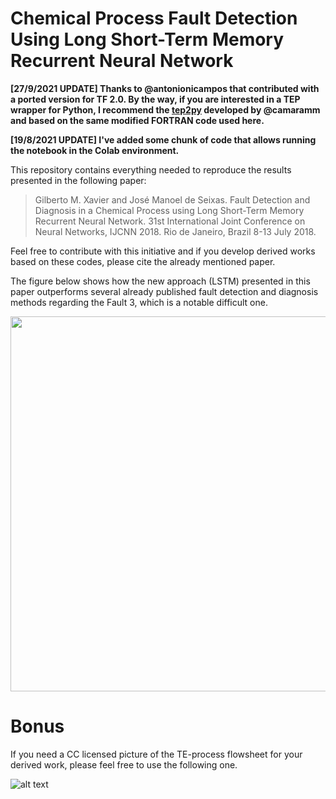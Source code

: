 
# Chemical Process Fault Detection Using Long Short-Term Memory Recurrent Neural Network

**[27/9/2021 UPDATE] Thanks to @antonionicampos that contributed with a ported version for TF 2.0. By the way, if you are interested in a TEP wrapper for Python, I recommend the [tep2py](https://github.com/camaramm/tep2py) developed by @camaramm and based on the same modified FORTRAN code used here.**

**[19/8/2021 UPDATE] I've added some chunk of code that allows running the notebook in the Colab environment.**

This repository contains everything needed to reproduce the results presented in the following paper:

> Gilberto M. Xavier and José Manoel de Seixas. Fault Detection and Diagnosis in a Chemical Process using Long Short-Term Memory Recurrent Neural Network. 31st International Joint Conference on Neural Networks, IJCNN 2018. Rio de Janeiro, Brazil 8-13 July 2018.

Feel free to contribute with this initiative and if you develop derived works based on these codes, please cite the already mentioned paper.

The figure below shows how the new approach (LSTM) presented in this paper outperforms several already published fault detection and diagnosis methods regarding the Fault 3, which is a notable difficult one.

<p align="center">
  <img width="800" height="600" src="https://github.com/gmxavier/TEP-meets-LSTM/blob/master/performance_comparison.png">
</p>

# Bonus

If you need a CC licensed picture of the TE-process flowsheet for your derived work, please feel free to use the following one.

![alt text](https://github.com/gmxavier/TEP-meets-LSTM/blob/master/tep_flowsheet.png)
